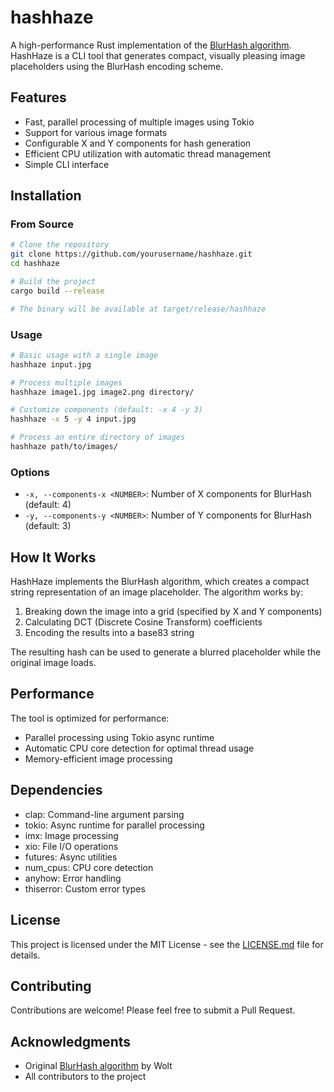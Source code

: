 # hashhaze

A high-performance Rust implementation of the [BlurHash algorithm](https://github.com/woltapp/blurhash). HashHaze is a CLI tool that generates compact, visually pleasing image placeholders using the BlurHash encoding scheme.

## Features

- Fast, parallel processing of multiple images using Tokio
- Support for various image formats
- Configurable X and Y components for hash generation
- Efficient CPU utilization with automatic thread management
- Simple CLI interface

## Installation

### From Source

```bash
# Clone the repository
git clone https://github.com/yourusername/hashhaze.git
cd hashhaze

# Build the project
cargo build --release

# The binary will be available at target/release/hashhaze
```

### Usage

```bash
# Basic usage with a single image
hashhaze input.jpg

# Process multiple images
hashhaze image1.jpg image2.png directory/

# Customize components (default: -x 4 -y 3)
hashhaze -x 5 -y 4 input.jpg

# Process an entire directory of images
hashhaze path/to/images/
```

### Options

- `-x, --components-x <NUMBER>`: Number of X components for BlurHash (default: 4)
- `-y, --components-y <NUMBER>`: Number of Y components for BlurHash (default: 3)

## How It Works

HashHaze implements the BlurHash algorithm, which creates a compact string representation of an image placeholder. The algorithm works by:

1. Breaking down the image into a grid (specified by X and Y components)
2. Calculating DCT (Discrete Cosine Transform) coefficients
3. Encoding the results into a base83 string

The resulting hash can be used to generate a blurred placeholder while the original image loads.

## Performance

The tool is optimized for performance:

- Parallel processing using Tokio async runtime
- Automatic CPU core detection for optimal thread usage
- Memory-efficient image processing

## Dependencies

- clap: Command-line argument parsing
- tokio: Async runtime for parallel processing
- imx: Image processing
- xio: File I/O operations
- futures: Async utilities
- num_cpus: CPU core detection
- anyhow: Error handling
- thiserror: Custom error types

## License

This project is licensed under the MIT License - see the [LICENSE.md](LICENSE.md) file for details.

## Contributing

Contributions are welcome! Please feel free to submit a Pull Request.

## Acknowledgments

- Original [BlurHash algorithm](https://github.com/woltapp/blurhash) by Wolt
- All contributors to the project
